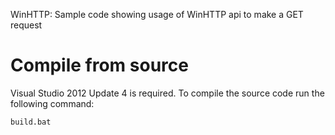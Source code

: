 WinHTTP: Sample code showing usage of WinHTTP api to make a GET request

Compile from source
== 

Visual Studio 2012 Update 4 is required. To compile the source code run the following command:

```
build.bat
```




